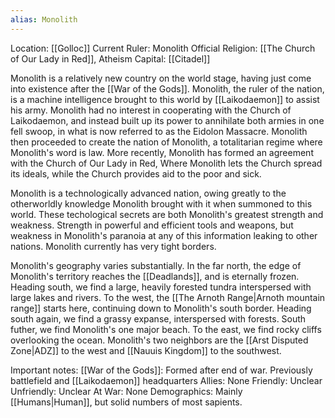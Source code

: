```yaml
---
alias: Monolith
---
```

Location: [[Golloc]]
Current Ruler: Monolith
Official Religion: [[The Church of Our Lady in Red]], Atheism
Capital: [[Citadel]]

Monolith is a relatively new country on the world stage, having just come into existence after the [[War of the Gods]]. Monolith, the ruler of the nation, is a machine intelligence brought to this world by [[Laikodaemon]] to assist his army. Monolith had no interest in cooperating with the Church of Laikodaemon, and instead built up its power to annihilate both armies in one fell swoop, in what is now referred to as the Eidolon Massacre. Monolith then proceeded to create the nation of Monolith, a totalitarian regime where Monolith's word is law. More recently, Monolith has formed an agreement with the Church of Our Lady in Red, Where Monolith lets the Church spread its ideals, while the Church provides aid to the poor and sick.

Monolith is a technologically advanced nation, owing greatly to the otherworldly knowledge Monolith brought with it when summoned to this world. These techological secrets are both Monolith's greatest strength and weakness. Strength in powerful and efficient tools and weapons, but weakness in Monolith's paranoia at any of this information leaking to other nations. Monolith currently has very tight borders.

Monolith's geography varies substantially. In the far north, the edge of Monolith's territory reaches the [[Deadlands]], and is eternally frozen. Heading south, we find a large, heavily forested tundra interspersed with large lakes and rivers. To the west, the [[The Arnoth Range|Arnoth mountain range]] starts here, continuing down to Monolith's south border. Heading south again, we find a grassy expanse, interspersed with forests. South futher, we find Monolith's one major beach. To the east, we find rocky cliffs overlooking the ocean.
Monolith's two neighbors are the [[Arst Disputed Zone|ADZ]] to the west and [[Nauuis Kingdom]] to the southwest.

Important notes:
	[[War of the Gods]]: Formed after end of war. Previously battlefield and [[Laikodaemon]] headquarters
	Allies: None
	Friendly: Unclear
	Unfriendly: Unclear
	At War: None
	Demographics: Mainly [[Humans|Human]], but solid numbers of most sapients. 
